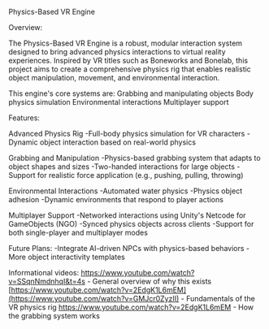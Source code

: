 Physics-Based VR Engine

Overview:

The Physics-Based VR Engine is a robust, modular interaction system designed to bring advanced physics interactions to virtual reality experiences. Inspired by VR titles such as Boneworks and Bonelab, this project aims to create a comprehensive physics rig that enables realistic object manipulation, movement, and environmental interaction.

This engine's core systems are:
Grabbing and manipulating objects
Body physics simulation
Environmental interactions
Multiplayer support

Features:

Advanced Physics Rig
-Full-body physics simulation for VR characters
-Dynamic object interaction based on real-world physics

Grabbing and Manipulation
-Physics-based grabbing system that adapts to object shapes and sizes
-Two-handed interactions for large objects
-Support for realistic force application (e.g., pushing, pulling, throwing)

Environmental Interactions
-Automated water physics
-Physics object adhesion
-Dynamic environments that respond to player actions

Multiplayer Support
-Networked interactions using Unity's Netcode for GameObjects (NGO)
-Synced physics objects across clients
-Support for both single-player and multiplayer modes

Future Plans:
-Integrate AI-driven NPCs with physics-based behaviors
-More object interactivity templates

Informational videos:
https://www.youtube.com/watch?v=SSqnNmdnhqI&t=4s - General overview of why this exists
[https://www.youtube.com/watch?v=2EdgK1L6mEM](https://www.youtube.com/watch?v=GMJcr0ZyzII) - Fundamentals of the VR physics rig
https://www.youtube.com/watch?v=2EdgK1L6mEM - How the grabbing system works
